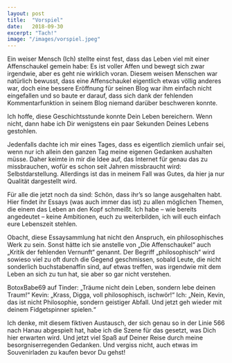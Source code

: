 ```yaml
---
layout: post
title:  "Vorspiel"
date:   2018-09-30
excerpt: "Tach!"
image: "/images/vorspiel.jpeg"
---
```


Ein weiser Mensch (Ich) stellte einst fest, dass das Leben viel mit einer Affenschaukel gemein habe: Es ist voller Affen und bewegt sich zwar irgendwie, aber es geht nie wirklich voran. Diesem weisen Menschen war natürlich bewusst, dass eine Affenschaukel eigentlich etwas völlig anderes war, doch eine bessere Eröffnung für seinen Blog war ihm einfach nicht eingefallen und so baute er darauf, dass sich dank der fehlenden Kommentarfunktion in seinem Blog niemand darüber beschweren konnte.

Ich hoffe, diese Geschichtsstunde konnte Dein Leben bereichern. Wenn nicht, dann habe ich Dir wenigstens ein paar Sekunden Deines Lebens gestohlen.

Jedenfalls dachte ich mir eines Tages, dass es eigentlich ziemlich unfair sei, wenn nur ich allein den ganzen Tag meine eigenen Gedanken aushalten müsse. Daher keimte in mir die Idee auf, das Internet für genau das zu missbrauchen, wofür es schon seit Jahren missbraucht wird: Selbstdarstellung. Allerdings ist das in meinem Fall was Gutes, da hier ja nur Qualität dargestellt wird.

Für alle die jetzt noch da sind: Schön, dass ihr’s so lange ausgehalten habt. Hier findet ihr Essays (was auch immer das ist) zu allen möglichen Themen, die einem das Leben an den Kopf schmeißt. Ich habe – wie bereits angedeutet – keine Ambitionen, euch zu weiterbilden, ich will euch einfach eure Lebenszeit stehlen.

Obacht, diese Essaysammlung hat nicht den Anspruch, ein philosophisches Werk zu sein. Sonst hätte ich sie anstelle von „Die Affenschaukel“ auch „Kritik der fehlenden Vernunft“ genannt. Der Begriff „philosophisch“ wird sowieso viel zu oft durch die Gegend geschmissen, sobald Leute, die nicht sonderlich buchstabenaffin sind, auf etwas treffen, was irgendwie mit dem Leben an sich zu tun hat, sie aber so gar nicht verstehen.

BotoxBabe69 auf Tinder: „Träume nicht dein Leben, sondern lebe deinen Traum!“
Kevin: „Krass, Digga, voll philosophisch, ischwör!“
Ich: „Nein, Kevin, das ist nicht Philosophie, sondern geistiger Abfall. Und jetzt geh wieder mit deinem Fidgetspinner spielen.“

Ich denke, mit diesem fiktiven Austausch, der sich genau so in der Linie 566 nach Hanau abgespielt hat, habe ich die Szene für das gesetzt, was Dich hier erwarten wird. 
Und jetzt viel Spaß auf Deiner Reise durch meine besorgniserregenden Gedanken. Und vergiss nicht, auch etwas im Souvenirladen zu kaufen bevor Du gehst!

